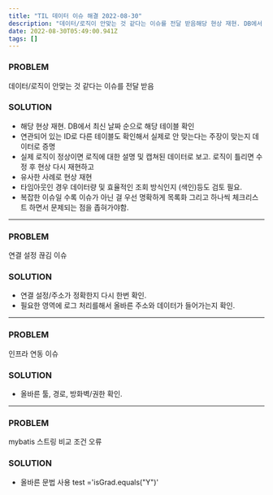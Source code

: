 ```yaml
---
title: "TIL 데이터 이슈 해결 2022-08-30"
description: "데이터/로직이 안맞는 것 같다는 이슈를 전달 받음해당 현상 재현. DB에서 최신 날짜 순으로 해당 테이블 확인연관되어 있는 ID로 다른 테이블도 확인해서 실제로 안 맞는다는 주장이 맞는지 데이터로 증명 실제 로직이 정상이면 로직에 대한 설명 및 캡쳐된 데이터로 보고. "
date: 2022-08-30T05:49:00.941Z
tags: []
---
```

### PROBLEM 
데이터/로직이 안맞는 것 같다는 이슈를 전달 받음
### SOLUTION
- 해당 현상 재현. DB에서 최신 날짜 순으로 해당 테이블 확인
- 연관되어 있는 ID로 다른 테이블도 확인해서 실제로 안 맞는다는 주장이 맞는지 데이터로 증명 
- 실제 로직이 정상이면 로직에 대한 설명 및 캡쳐된 데이터로 보고. 로직이 틀리면 수정 후 현상 다시 재현하고 
- 유사한 사례로 현상 재현 
- 타임아웃인 경우 데이터량 및 효율적인 조회 방식인지 (색인)등도 검토 필요.
- 복잡한 이슈일 수록 이슈가 아닌 걸 우선 명확하게 목록화 그리고 하나씩 체크리스트 하면서 문제되는 점을 좁혀가야함. 

---

### PROBLEM
연결 설정 끊김 이슈
### SOLUTION
- 연결 설정/주소가 정확한지 다시 한번 확인. 
- 필요한 영역에 로그 처리를해서 올바른 주소와 데이터가 들어가는지 확인.

---

### PROBLEM
인프라 연동 이슈
### SOLUTION
- 올바른 툴, 경로, 방화벽/권한 확인. 

---

### PROBLEM
mybatis 스트링 비교 조건 오류
### SOLUTION
- 올바른 문법 사용 
test ='isGrad.equals("Y")'

